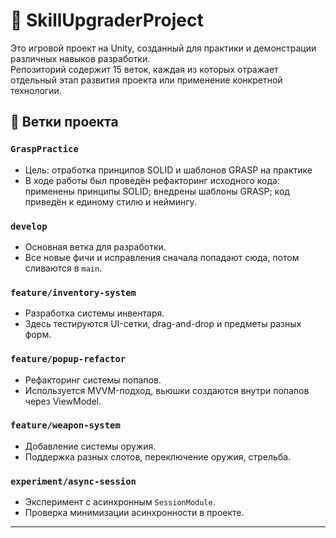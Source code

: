 # 🚀 SkillUpgraderProject

Это игровой проект на Unity, созданный для практики и демонстрации различных навыков разработки.  
Репозиторий содержит 15 веток, каждая из которых отражает отдельный этап развития проекта или применение конкретной технологии.

## 📌 Ветки проекта

### `GraspPractice`  
- Цель: отработка принципов SOLID и шаблонов GRASP на практике
- В ходе работы был проведён рефакторинг исходного кода:
применены принципы SOLID;
внедрены шаблоны GRASP;
код приведён к единому стилю и неймингу.

### `develop`  
- Основная ветка для разработки.  
- Все новые фичи и исправления сначала попадают сюда, потом сливаются в `main`.  

### `feature/inventory-system`  
- Разработка системы инвентаря.  
- Здесь тестируются UI-сетки, drag-and-drop и предметы разных форм.  

### `feature/popup-refactor`  
- Рефакторинг системы попапов.  
- Используется MVVM-подход, вьюшки создаются внутри попапов через ViewModel.  

### `feature/weapon-system`  
- Добавление системы оружия.  
- Поддержка разных слотов, переключение оружия, стрельба.  

### `experiment/async-session`  
- Эксперимент с асинхронным `SessionModule`.  
- Проверка минимизации асинхронности в проекте.  

---
